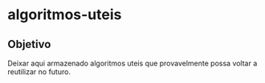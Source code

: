 # algoritmos-uteis

## Objetivo
Deixar aqui armazenado algoritmos uteis que provavelmente possa voltar a reutilizar no futuro.